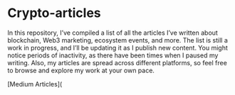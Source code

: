 # Crypto-articles 
In this repository, I’ve compiled a list of all the articles I’ve written about blockchain, Web3 marketing, ecosystem events, and more.
The list is still a work in progress, and I’ll be updating it as I publish new content.
You might notice periods of inactivity, as there have been times when I paused my writing. Also, my articles are spread across different platforms, so feel free to browse and explore my work at your own pace.


[Medium Articles](
